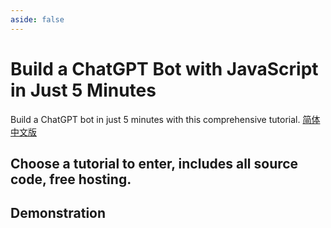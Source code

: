 ```yaml
---
aside: false
---
```


# Build a ChatGPT Bot with JavaScript in Just 5 Minutes

Build a ChatGPT bot in just 5 minutes with this comprehensive tutorial. [简体中文版](https://docs-cn.aircode.io/chatgpt/)

## Choose a tutorial to enter, includes all source code, free hosting.

<!--@include: ../_partials/_tutorials-list.md-->

## Demonstration

<ListBoxContainer>
<ListBox
  title="Supercharge iOS Siri with ChatGPT for Enhanced Intelligence"
  link="https://aircode.cool/hpwdi7n719"
  imageURL="/_images/chatgpt-index/ios-siri-en-new.jpg"
  imageHeight=600
  openInNewTab=true
/>
<ListBox
  title="Building your first Discord ChatGPT Bot in Minutes"
  link="https://aircode.cool/zsgdima57c"
  imageURL="/_images/chatgpt-index/discord-chatgpt-bot.gif"
  imageHeight=600
  openInNewTab=true
/>
<ListBox
  title="Transform Slack into a ChatGPT-powered Mentor in Minutes"
  link="https://aircode.cool/vkx3j8c9q5"
  imageURL="/_images/chatgpt-index/slack-chatgpt-en.png"
  imageHeight=600
  openInNewTab=true
/>
</ListBoxContainer>
